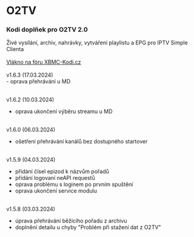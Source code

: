 <h1>O2TV</h1>
<p>
<h3>Kodi doplňek pro O2TV 2.0</h3>
<p>
Živé vysílání, archiv, nahrávky, vytváření playlistu a EPG pro IPTV Simple Clienta<br><br>
<a href="https://www.xbmc-kodi.cz/prispevek-o2tv">Vlákno na fóru XBMC-Kodi.cz</a><br><br>
v1.6.3 (17.03.2024)<br>
- oprava přehrávání u MD<br><br>

v1.6.2 (10.03.2024)<br>
- oprava ukončení výběru streamu u MD<br><br>

v1.6.0 (06.03.2024)<br>
- ošetření přehrávání kanálů bez dostupného startover<br><br>

v1.5.9 (04.03.2024)<br>
- přidání čísel epizod k názvům pořadů<br>
- přidání logovaní neAPI requestů<br>
- oprava problému s loginem po prvním spuštění<br>
- oprava ukončení service modulu<br><br>

v1.5.8 (03.03.2024)<br>
- úprava přehrávání běžícího pořadu z archivu<br>
- doplnění detailu u chyby "Problém při stažení dat z O2TV"<br><br>
</p>
